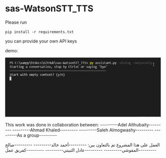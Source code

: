 # sas-WatsonSTT_TTS

Please run

```
pip install -r requirements.txt
```

you can provide your own API keys


demo:

![alt text](https://github.com/sasmaq/sas-WatsonSTT_TTS/blob/main/demo.gif)


This work was done in collaboration between: ---------Adel Althubaity--------- ---------Ahmad Khaled--------- ---------Saleh Almogwashy--------- ---------As a group---------

العمل على هذا المشروع تم بالتعاون بين: ---------أحمد خالد--------- ---------صالح المقوشي--------- ---------عادل الثبيتي--------- ---------كفريق عمل---------
